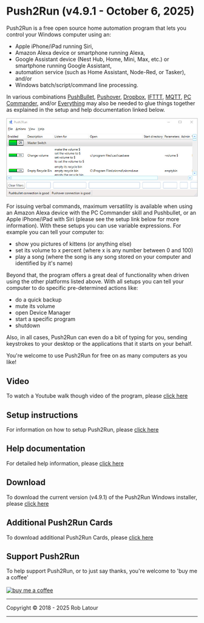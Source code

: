 # Push2Run (v4.9.1 - October 6, 2025)
Push2Run is a free open source home automation program that lets you control your Windows computer using an:

 - Apple iPhone/iPad running Siri,
 - Amazon Alexa device or smartphone running Alexa,
 - Google Assistant device (Nest Hub, Home, Mini, Max, etc.) or smartphone running Google Assistant,
 - automation service (such as Home Assistant, Node-Red, or Tasker), and/or
 - Windows batch/script/command line processing.

In various combinations [PushBullet](https://www.pushbullet.com/), [Pushover](https://pushover.net/), [Dropbox](https://dropbox.com/), [IFTTT](https://ifttt.com/), [MQTT](https://en.wikipedia.org/wiki/MQTT), [PC Commander](https://pccommander.net/), and/or [Everything](https://www.voidtools.com/) may also be needed to glue things together as explained in the setup and help documentation linked below.

![my screenshot](images/indexscreenshot.jpg)
 	
For issuing verbal commands, maximum versatility is available when using an Amazon Alexa device with the PC Commander skill and Pushbullet, or an Apple iPhone/iPad with Siri (please see the setup link below for more information).  With these setups you can use variable expressions.  For example you can tell your computer to:

- show you pictures of kittens (or anything else)
- set its volume to x percent (where x is any number between 0 and 100)
- play a song (where the song is any song stored on your computer and identified by it's name)

Beyond that, the program offers a great deal of functionality when driven using the other platforms listed above.  With all setups you can tell your computer to do specific pre-determined actions like:

 - do a quick backup
 - mute its volume
 - open Device Manager
 - start a specific program
 - shutdown

Also, in all cases, Push2Run can even do a bit of typing for you, sending keystrokes to your desktop or the applications that it starts on your behalf.

You're welcome to use Push2Run for free on as many computers as you like!   

## Video

To watch a Youtube walk though video of the program, please [click here](https://www.youtube.com/watch?v=uTlNJmal-Wg)
 	
## Setup instructions 

For information on how to setup Push2Run, please [click here](https://github.com/roblatour/Push2Run/blob/main/help/setup.md)

## Help documentation

For detailed help information, please [click here](https://github.com/roblatour/Push2Run/blob/main/help/help_v4.9.1.0.md)

<a name="download" id="download"></a>
 ## Download

 To download the current version (v4.9.1) of the Push2Run Windows installer, please [click here](https://github.com/roblatour/Push2Run/releases/download/v4.9.1.0/Push2RunSetup.exe)

## Additional Push2Run Cards

To download additional Push2Run Cards, please [click here](https://github.com/roblatour/Push2Run/blob/main/additionalCards/ReadMe.md)

## Support Push2Run

 To help support Push2Run, or to just say thanks, you're welcome to 'buy me a coffee'<br><br>
[<img alt="buy me  a coffee" width="200px" src="https://cdn.buymeacoffee.com/buttons/v2/default-blue.png" />](https://www.buymeacoffee.com/roblatour)
* * *
Copyright © 2018 - 2025 Rob Latour
* * *
